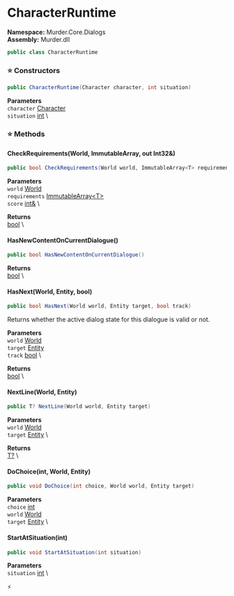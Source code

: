 # CharacterRuntime

**Namespace:** Murder.Core.Dialogs \
**Assembly:** Murder.dll

```csharp
public class CharacterRuntime
```

### ⭐ Constructors
```csharp
public CharacterRuntime(Character character, int situation)
```

**Parameters** \
`character` [Character](../..//Murder/Core/Dialogs/Character.html) \
`situation` [int](https://learn.microsoft.com/en-us/dotnet/api/System.Int32?view=net-7.0) \

### ⭐ Methods
#### CheckRequirements(World, ImmutableArray<T>, out Int32&)
```csharp
public bool CheckRequirements(World world, ImmutableArray<T> requirements, Int32& score)
```

**Parameters** \
`world` [World](../..//Bang/World.html) \
`requirements` [ImmutableArray\<T\>](https://learn.microsoft.com/en-us/dotnet/api/System.Collections.Immutable.ImmutableArray-1?view=net-7.0) \
`score` [int&](https://learn.microsoft.com/en-us/dotnet/api/System.Int32?view=net-7.0) \

**Returns** \
[bool](https://learn.microsoft.com/en-us/dotnet/api/System.Boolean?view=net-7.0) \

#### HasNewContentOnCurrentDialogue()
```csharp
public bool HasNewContentOnCurrentDialogue()
```

**Returns** \
[bool](https://learn.microsoft.com/en-us/dotnet/api/System.Boolean?view=net-7.0) \

#### HasNext(World, Entity, bool)
```csharp
public bool HasNext(World world, Entity target, bool track)
```

Returns whether the active dialog state for this dialogue is valid or not.

**Parameters** \
`world` [World](../..//Bang/World.html) \
`target` [Entity](../..//Bang/Entities/Entity.html) \
`track` [bool](https://learn.microsoft.com/en-us/dotnet/api/System.Boolean?view=net-7.0) \

**Returns** \
[bool](https://learn.microsoft.com/en-us/dotnet/api/System.Boolean?view=net-7.0) \

#### NextLine(World, Entity)
```csharp
public T? NextLine(World world, Entity target)
```

**Parameters** \
`world` [World](../..//Bang/World.html) \
`target` [Entity](../..//Bang/Entities/Entity.html) \

**Returns** \
[T?](https://learn.microsoft.com/en-us/dotnet/api/System.Nullable-1?view=net-7.0) \

#### DoChoice(int, World, Entity)
```csharp
public void DoChoice(int choice, World world, Entity target)
```

**Parameters** \
`choice` [int](https://learn.microsoft.com/en-us/dotnet/api/System.Int32?view=net-7.0) \
`world` [World](../..//Bang/World.html) \
`target` [Entity](../..//Bang/Entities/Entity.html) \

#### StartAtSituation(int)
```csharp
public void StartAtSituation(int situation)
```

**Parameters** \
`situation` [int](https://learn.microsoft.com/en-us/dotnet/api/System.Int32?view=net-7.0) \



⚡